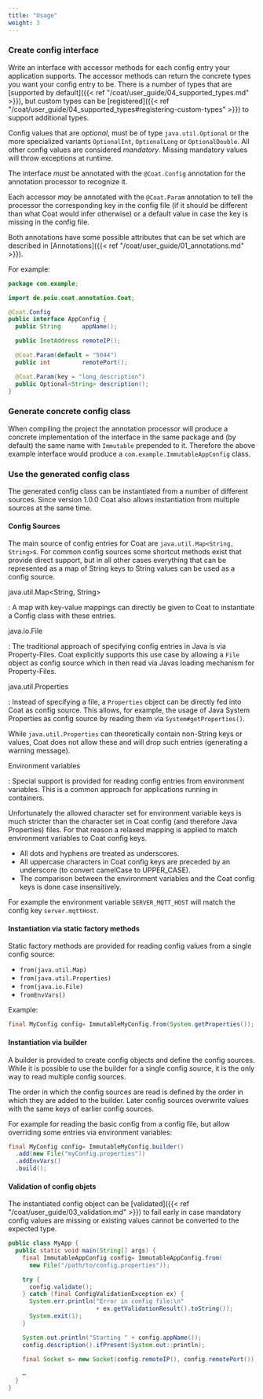 ```yaml
---
title: "Usage"
weight: 3
---
```


### Create config interface

Write an interface with accessor methods for each config entry your application
supports. The accessor methods can return the concrete types you want your
config entry to be. There is a number of types that are
[supported by default]({{< ref "/coat/user_guide/04_supported_types.md" >}}),
but custom types can be
[registered]({{< ref "/coat/user_guide/04_supported_types#registering-custom-types" >}})
to support additional types.

Config values that are _optional_, must be of type `java.util.Optional` or
the more specialized variants `OptionalInt`, `OptionalLong` or
`OptionalDouble`. All other config values are considered _mandatory_.
Missing mandatory values will throw exceptions at runtime.

The interface _must_ be annotated with the `@Coat.Config` annotation for
the annotation processor to recognize it.

Each accessor _may_ be annotated with the `@Coat.Param` annotation
to tell the processor the corresponding key in the config file (if it
should be different than what Coat would infer otherwise) or a default
value in case the key is missing in the config file.

Both annotations have some possible attributes that can be set which are described in
[Annotations]({{< ref "/coat/user_guide/01_annotations.md" >}}).

For example:

```java
package com.example;

import de.poiu.coat.annotation.Coat;

@Coat.Config
public interface AppConfig {
  public String      appName();

  public InetAddress remoteIP();

  @Coat.Param(default = "5044")
  public int         remotePort();

  @Coat.Param(key = "long_description")
  public Optional<String> description();
}
```

### Generate concrete config class

When compiling the project the annotation processor will produce a
concrete implementation of the interface in the same package and (by
default) the same name with `Immutable` prepended to it. Therefore the
above example interface would produce a `com.example.ImmutableAppConfig`
class.

### Use the generated config class

The generated config class can be instantiated from a number of different sources.
Since version 1.0.0 Coat also allows instantiation from multiple sources at the same time.

#### Config Sources

The main source of config entries for Coat are `java.util.Map<String,
String>`s. For common config sources some shortcut methods exist that provide
direct support, but in all other cases everything that can be represented as
a map of String keys to String values can be used as a config source.

java.util.Map<String, String>

: A map with key-value mappings can directly be given to Coat to instantiate
  a Config class with these entries.

java.io.File

: The traditional approach of specifying config entries in Java is via
  Property-Files. Coat explicitly supports this use case by allowing a `File`
  object as config source which in then read via Javas loading mechanism for
  Property-Files.

java.util.Properties

: Instead of specifying a file, a `Properties` object can be directly fed into
  Coat as config source. This allows, for example, the usage of Java System
  Properties as config source by reading them via `System#getProperties()`.

  While `java.util.Properties` can theoretically contain non-String keys or
  values, Coat does not allow these and will drop such entries (generating
  a warning message).

Environment variables

: Special support is provided for reading config entries from environment
  variables. This is a common approach for applications running in containers.

  Unfortunately the allowed character set for environment variable keys is much
  stricter than the character set in Coat config (and therefore Java Properties)
  files. For that reason a relaxed mapping is applied to match environment variables to Coat config keys.

  - All dots and hyphens are treated as underscores.
  - All uppercase characters in Coat config keys are preceded by an underscore (to convert camelCase to UPPER_CASE).
  - The comparison between the environment variables and the Coat config keys is done case insensitively.

  For example the environment variable `SERVER_MQTT_HOST` will match the config key `server.mqttHost`.

#### Instantiation via static factory methods

Static factory methods are provided for reading config values from a single config source:

- `from(java.util.Map)`
- `from(java.util.Properties)`
- `from(java.io.File)`
- `fromEnvVars()`

Example:

```java
final MyConfig config= ImmutableMyConfig.from(System.getProperties());
```

#### Instantiation via builder

A builder is provided to create config objects and define the config sources.
While it is possible to use the builder for a single config source, it is the
only way to read multiple config sources.

The order in which the config sources are read is defined by the order in which
they are added to the builder. Later config sources overwrite values with the
same keys of earlier config sources.

For example for reading the basic config from a config file, but allow
overriding some entries via environment variables:

```java
final MyConfig config= ImmutableMyConfig.builder()
  .add(new File("myConfig.properties"))
  .addEnvVars()
  .build();
```

#### Validation of config objets

The instantiated config object can be
[validated]({{< ref "/coat/user_guide/03_validation.md" >}})
to fail early in case mandatory config values are missing or existing
values cannot be converted to the expected type.

```java
public class MyApp {
  public static void main(String[] args) {
    final ImmutableAppConfig config= ImmutableAppConfig.from(
      new File("/path/to/config.properties"));

    try {
      config.validate();
    } catch (final ConfigValidationException ex) {
      System.err.println("Error in config file:\n"
                         + ex.getValidationResult().toString());
      System.exit(1);
    }

    System.out.println("Starting " + config.appName());
    config.description().ifPresent(System.out::println);

    final Socket s= new Socket(config.remoteIP(), config.remotePort());

    …
  }
}
```
